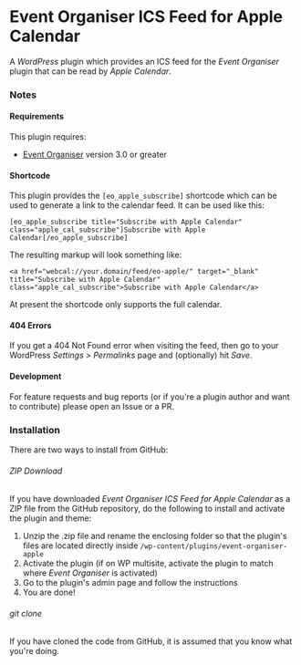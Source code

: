 Event Organiser ICS Feed for Apple Calendar
===========================================

A *WordPress* plugin which provides an ICS feed for the *Event Organiser* plugin that can be read by *Apple Calendar*.



### Notes ###

#### Requirements ####

This plugin requires:

* [Event Organiser](http://wordpress.org/plugins/event-organiser/) version 3.0 or greater

#### Shortcode ####

This plugin provides the `[eo_apple_subscribe]` shortcode which can be used to generate a link to the calendar feed. It can be used like this:

```
[eo_apple_subscribe title="Subscribe with Apple Calendar" class="apple_cal_subscribe"]Subscribe with Apple Calendar[/eo_apple_subscribe]
```

The resulting markup will look something like:

```
<a href="webcal://your.domain/feed/eo-apple/" target="_blank" title="Subscribe with Apple Calendar" class="apple_cal_subscribe">Subscribe with Apple Calendar</a>
```

At present the shortcode only supports the full calendar.

#### 404 Errors ####

If you get a 404 Not Found error when visiting the feed, then go to your WordPress *Settings > Permalinks* page and (optionally) hit *Save*.

#### Development ####

For feature requests and bug reports (or if you're a plugin author and want to contribute) please open an Issue or a PR.



### Installation ###

There are two ways to install from GitHub:

###### ZIP Download ######

If you have downloaded *Event Organiser ICS Feed for Apple Calendar* as a ZIP file from the GitHub repository, do the following to install and activate the plugin and theme:

1. Unzip the .zip file and rename the enclosing folder so that the plugin's files are located directly inside `/wp-content/plugins/event-organiser-apple`
2. Activate the plugin (if on WP multisite, activate the plugin to match where *Event Organiser* is activated)
3. Go to the plugin's admin page and follow the instructions
4. You are done!

###### git clone ######

If you have cloned the code from GitHub, it is assumed that you know what you're doing.
